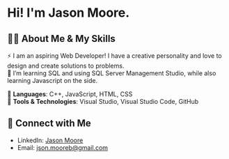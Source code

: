 # Hi! I'm Jason Moore.

## 🧑‍💻 About Me & My Skills

⚡ I am an aspiring Web Developer! I have a creative personality and love to design and create solutions to problems.<br>
🌱 I’m learning SQL and using SQL Server Management Studio, while also learning Javascript on the side.

🤖 **Languages**: C++, JavaScript, HTML, CSS<br>
🔨 **Tools & Technologies**: Visual Studio, Visual Studio Code, GitHub

## 🤝 Connect with Me

- LinkedIn: [Jason Moore](www.linkedin.com/in/jsonmoore)
- Email: json.mooreb@gmail.com

